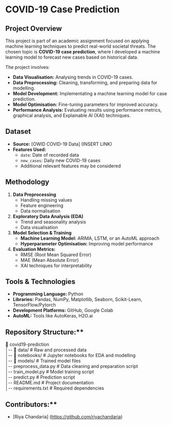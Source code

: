 # COVID-19 Case Prediction

## Project Overview
This project is part of an academic assignment focused on applying machine learning techniques to predict real-world societal threats. The chosen topic is **COVID-19 case prediction**, where I developed a machine learning model to forecast new cases based on historical data.  

The project involves:
- **Data Visualisation:** Analysing trends in COVID-19 cases.
- **Data Preprocessing:** Cleaning, transforming, and preparing data for modelling.
- **Model Development:** Implementating a machine learning model for case prediction.
- **Model Optimisation:** Fine-tuning parameters for improved accuracy.
- **Performance Analysis:** Evaluating results using performance metrics, graphical analysis, and Explainable AI (XAI) techniques.

## Dataset
- **Source:** [OWID COVID-19 Data] (INSERT LINK)
- **Features Used:**
  - `date`: Date of recorded data
  - `new_cases`: Daily new COVID-19 cases
  - Additional relevant features may be considered
 
## Methodology
1. **Data Preprocessing**
    - Handling missing values
    - Feature engineering
    - Data normalisation
2. **Exploratory Data Analysis (EDA)**
    - Trend and seasonality analysis
    - Data visualisation
3. **Model Selection & Training**
    - **Machine Learning Model:** ARIMA, LSTM, or an AutoML approach
    - **Hyperparameter Optimisation:** Improving model performance
4. **Evaluation Metrics:**
    - RMSE (Root Mean Squared Error)
    - MAE (Mean Absolute Error)
    - XAI techniques for interpretability

## Tools & Technologies
- **Programming Language:** Python
- **Libraries:** Pandas, NumPy, Matplotlib, Seaborn, Scikit-Learn, TensorFlow/Pytorch
- **Development Platforms:** GitHub, Google Colab
- **AutoML:** Tools like AutoKeras, H2O.ai

## Repository Structure:**
📂 covid19-prediction  
│-- 📂 data/                # Raw and processed data  
│-- 📂 notebooks/           # Jupyter notebooks for EDA and modelling  
│-- 📂 models/              # Trained model files  
│-- preprocess_data.py      # Data cleaning and preparation script  
│-- train_model.py          # Model training script  
│-- predict.py              # Prediction script  
│-- README.md               # Project documentation  
│-- requirements.txt        # Required dependencies  

## Contributors:**
- [Riya Chandaria] (https://github.com/riyachandaria)

